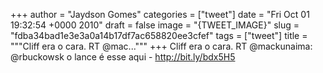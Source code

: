 
+++
author = "Jaydson Gomes"
categories = ["tweet"]
date = "Fri Oct 01 19:32:54 +0000 2010"
draft = false
image = "{TWEET_IMAGE}"
slug = "fdba34bad1e3e3a0a14b17df7ac658820ee3cfef"
tags = ["tweet"]
title = """Cliff era o cara. RT @mac..."""
+++
Cliff era o cara. RT @mackunaima: @rbuckowsk o lance é esse aqui - http://bit.ly/bdx5H5
